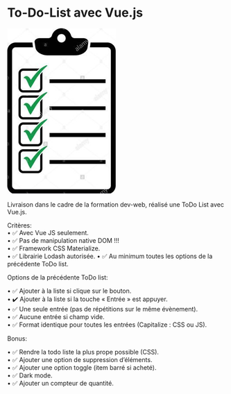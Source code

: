 # To-Do-List avec Vue.js
     

![ToDo List Logo](./img/logo.jpg)    
     
               
Livraison dans le cadre de la formation dev-web, réalisé une ToDo List avec Vue.js.     
     
Critères:     
• :white_check_mark: Avec Vue JS seulement.      
• :white_check_mark: Pas de manipulation native DOM !!!          
• :white_check_mark: Framework  CSS Materialize.        
• :white_check_mark: Librairie Lodash autorisée.
• :white_check_mark: Au minimum toutes les options de la précédente ToDo list.     
               
Options de la précédente ToDo list:     
     
• :white_check_mark: Ajouter à la liste si clique sur le  bouton.             
• :heavy_check_mark: Ajouter à la liste si la touche « Entrée » est appuyer.         
• :white_check_mark: Une seule entrée (pas de répétitions sur le même évènement).     
• :white_check_mark: Aucune entrée si champ vide.     
• :white_check_mark: Format identique pour toutes les entrées (Capitalize : CSS ou JS).          
     
Bonus:     
       
• :white_check_mark: Rendre la todo liste la plus prope possible (CSS).     
• :white_check_mark: Ajouter une option de suppression d’éléments.     
• :white_check_mark: Ajouter une option toggle (item barré si acheté).    
• :white_check_mark: Dark mode.     
• :white_check_mark: Ajouter un compteur de quantité.     

  





